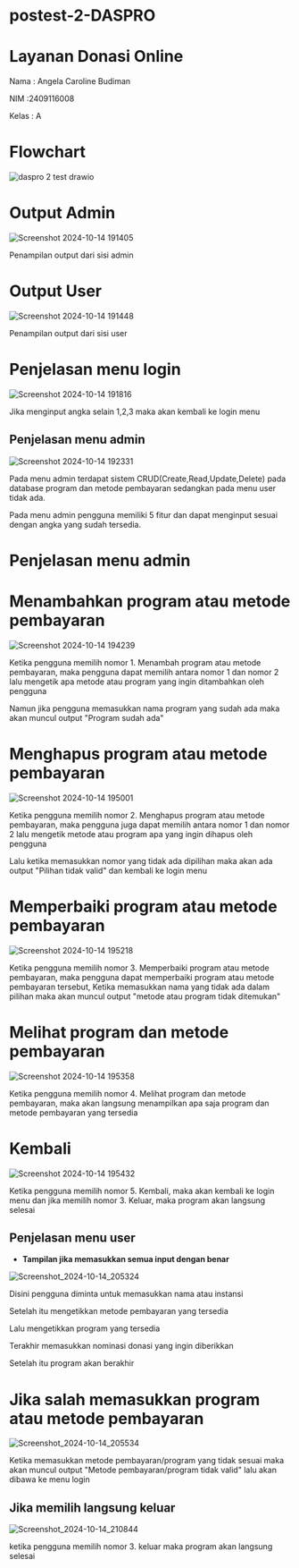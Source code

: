 # postest-2-DASPRO

# Layanan Donasi Online

Nama   : Angela Caroline Budiman

NIM    :2409116008

Kelas  : A

# Flowchart

![daspro 2 test drawio](https://github.com/user-attachments/assets/ff9e0901-7dd9-48a2-a77d-a3fc177964b9)

# Output Admin

![Screenshot 2024-10-14 191405](https://github.com/user-attachments/assets/8dd1a334-1a86-4237-835e-2cb20a696f11)

Penampilan output dari sisi admin

# Output User

![Screenshot 2024-10-14 191448](https://github.com/user-attachments/assets/c588d950-3fbf-4c24-9871-13e792f45ad4)

Penampilan output dari sisi user

# Penjelasan menu login

![Screenshot 2024-10-14 191816](https://github.com/user-attachments/assets/b97b28b5-3df9-4af5-8b18-fb163954df84)

Jika menginput angka selain 1,2,3 maka akan kembali ke login menu

## Penjelasan menu admin

![Screenshot 2024-10-14 192331](https://github.com/user-attachments/assets/d7b7d954-1f9e-4559-ba97-96c6ba0fab80)

Pada menu admin terdapat sistem CRUD(Create,Read,Update,Delete) pada database program dan metode pembayaran sedangkan pada menu user tidak ada.

Pada menu admin pengguna memiliki 5 fitur dan dapat menginput sesuai dengan angka yang sudah tersedia.

# Penjelasan menu admin

# Menambahkan program atau metode pembayaran

![Screenshot 2024-10-14 194239](https://github.com/user-attachments/assets/f7e00f64-1954-47d4-8fee-0e1e5ae68aa6)

Ketika pengguna memilih nomor 1. Menambah program atau metode pembayaran, maka pengguna dapat memilih antara nomor 1 dan nomor 2 lalu mengetik apa metode atau program yang ingin ditambahkan oleh pengguna

Namun jika pengguna memasukkan nama program yang sudah ada maka akan muncul output "Program sudah ada"

# Menghapus program atau metode pembayaran

![Screenshot 2024-10-14 195001](https://github.com/user-attachments/assets/8e204850-6be3-44b4-ad48-0436f1a7a171)

Ketika pengguna memilih nomor 2. Menghapus program atau metode pembayaran, maka pengguna juga dapat memilih antara nomor 1 dan nomor 2 lalu mengetik metode atau program apa yang ingin dihapus oleh pengguna

Lalu ketika memasukkan nomor yang tidak ada dipilihan maka akan ada output "Pilihan tidak valid" dan kembali ke login menu

# Memperbaiki program atau metode pembayaran

![Screenshot 2024-10-14 195218](https://github.com/user-attachments/assets/ea1d5bde-382f-4706-82dd-a36df5669b61)

Ketika pengguna memilih nomor 3. Memperbaiki program atau metode pembayaran, maka pengguna dapat memperbaiki program atau metode pembayaran tersebut, Ketika memasukkan nama yang tidak ada dalam pilihan maka akan muncul output "metode atau program tidak ditemukan"

# Melihat program dan metode pembayaran

![Screenshot 2024-10-14 195358](https://github.com/user-attachments/assets/ab321376-7d17-48dc-a45a-3e864c4ff201)

Ketika pengguna memilih nomor 4. Melihat program dan metode pembayaran, maka akan langsung menampilkan apa saja program dan metode pembayaran yang tersedia

# Kembali

![Screenshot 2024-10-14 195432](https://github.com/user-attachments/assets/417ce171-8d90-4e3f-a4c1-2ef139006186)

Ketika pengguna memilih nomor 5. Kembali, maka akan kembali ke login menu dan jika memilih nomor 3. Keluar, maka program akan langsung selesai

## Penjelasan menu user

   * **Tampilan jika memasukkan semua input dengan benar**

![Screenshot_2024-10-14_205324](https://github.com/user-attachments/assets/2ab3f442-a135-40d2-bcd1-de06bc598abe)

Disini pengguna diminta untuk memasukkan nama atau instansi

Setelah itu mengetikkan metode pembayaran yang tersedia

Lalu mengetikkan program yang tersedia

Terakhir memasukkan nominasi donasi yang ingin diberikkan

Setelah itu program akan berakhir
 
   # Jika salah memasukkan program atau metode pembayaran
    
![Screenshot_2024-10-14_205534](https://github.com/user-attachments/assets/895bd97e-3009-45f1-ae0e-5efe57435ebd)

Ketika memasukkan metode pembayaran/program yang tidak sesuai maka akan muncul output "Metode pembayaran/program tidak valid" lalu akan dibawa ke menu login

## Jika memilih langsung keluar

![Screenshot_2024-10-14_210844](https://github.com/user-attachments/assets/21403dd2-2367-4517-8aae-903bdca1fac7)

ketika pengguna memilih nomor 3. keluar maka program akan langsung selesai


